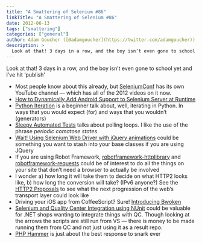 ```yaml
---
title: "A Smattering of Selenium #86"
linkTitle: "A Smattering of Selenium #86"
date: 2012-06-13
tags: ["smattering"]
categories: ["general"]
author: Adam Goucher ([@adamgoucher](https://twitter.com/adamgoucher))
description: >
  Look at that! 3 days in a row, and the boy isn’t even gone to school yet and I’ve hit ‘publish’
---
```


Look at that! 3 days in a row, and the boy isn’t even gone to school yet and I’ve hit ‘publish’

*   Most people know about this already, but [SeleniumConf](http://www.youtube.com/seleniumconf) has its own YouTube channel — which has all of the 2012 videos on it now.
*   [How to Dynamically Add Android Support to Selenium Server at Runtime](https://gist.github.com/2493103)
*   [Python Iteration](http://nedbatchelder.com/text/iter.html) is a beginner talk about, well, iterating in Python. In ways that you would expect (for) and ways that you wouldn’t (generators)
*   [Sleepy Automated Tests](http://www.testingmentor.com/imtesty/2012/06/11/sleepy-automated-tests/) talks about polling loops. I like the use of the phrase _periodic comatose states_
*   [Wait! Using Selenium Web Driver with jQuery animations](http://randonom.com/blog/2012/04/wait-using-selenium-web-driver-with-jquery-animations/) could be something you want to stash into your base classes if you are using JQuery
*   If you are using Robot Framework, [robotframework-httplibrary](https://github.com/peritus/robotframework-httplibrary) and [robotframework-requests](https://github.com/bulkan/robotframework-requests) could be of interest to do all the things on your site that don’t need a browser to actually be involved
*   I wonder a) how long it will take them to decide on what HTTP2 looks like, b) how long the conversion will take? (IPv6 anyone?) See the [HTTP2 Proposals](http://trac.tools.ietf.org/wg/httpbis/trac/wiki/Http2Proposals) to see what the next progression of the web’s transport layer could look like
*   Driving your iOS app from CoffeeScript? Sure! [Introducing Bwoken](http://bendyworks.com/geekville/lab_projects/2012/4/introducing-bwoken)
*   [Selenium and Quality Center Integration using NUnit](http://www.agiletestware.com/selenium-qc-nunit/) could be valuable for .NET shops wanting to integrate things with QC. Though looking at the arrows the scripts are still run from VS — there is money to be made running them from QC and not just using it as a result repo.
*   [PHP Hammer](http://www.flickr.com/photos/raindrift/sets/72157629492908038/with/7095238893/) is just about the best response to snark ever